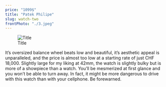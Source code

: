 ```yaml
---
price: "1099$"
title: "Patek Philipe"
slug: watch-two
frontPhoto: "./3.jpeg"
---
```


<!-- markdownlint-disable MD033 -->



<figure class="figure">
    <img src="./3.jpg" alt="Title"/>
    <figcaption class="figure__caption">Title</figcaption>
</figure>



It’s oversized balance wheel beats low and beautiful, it’s aesthetic appeal is unparalleled, and the price is almost too low at a starting rate of just CHF 18,000. Slightly large for my liking at 42mm, the watch is slightly bulky but is more of a showpiece than a watch. You’ll be mesmerized at first glance and you won’t be able to turn away. In fact, it might be more dangerous to drive with this watch than with your cellphone. Be forewarned.